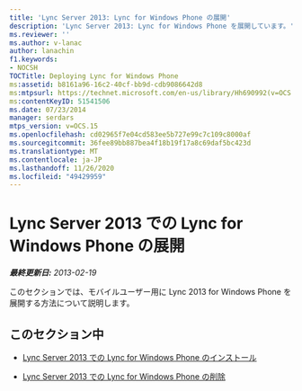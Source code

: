 ```yaml
---
title: 'Lync Server 2013: Lync for Windows Phone の展開'
description: 'Lync Server 2013: Lync for Windows Phone を展開しています。'
ms.reviewer: ''
ms.author: v-lanac
author: lanachin
f1.keywords:
- NOCSH
TOCTitle: Deploying Lync for Windows Phone
ms:assetid: b8161a96-16c2-40cf-bb9d-cdb9086642d8
ms:mtpsurl: https://technet.microsoft.com/en-us/library/Hh690992(v=OCS.15)
ms:contentKeyID: 51541506
ms.date: 07/23/2014
manager: serdars
mtps_version: v=OCS.15
ms.openlocfilehash: cd02965f7e04cd583ee5b727e99c7c109c8000af
ms.sourcegitcommit: 36fee89bb887bea4f18b19f17a8c69daf5bc423d
ms.translationtype: MT
ms.contentlocale: ja-JP
ms.lasthandoff: 11/26/2020
ms.locfileid: "49429959"
---
```

# <a name="deploying-lync-for-windows-phone-in-lync-server-2013"></a>Lync Server 2013 での Lync for Windows Phone の展開

<div data-xmlns="http://www.w3.org/1999/xhtml">

<div class="topic" data-xmlns="http://www.w3.org/1999/xhtml" data-msxsl="urn:schemas-microsoft-com:xslt" data-cs="https://msdn.microsoft.com/">

<div data-asp="https://msdn2.microsoft.com/asp">



</div>

<div id="mainSection">

<div id="mainBody">

<span> </span>

_**最終更新日:** 2013-02-19_

このセクションでは、モバイルユーザー用に Lync 2013 for Windows Phone を展開する方法について説明します。

<div>

## <a name="in-this-section"></a>このセクション中

  - [Lync Server 2013 での Lync for Windows Phone のインストール](lync-server-2013-installing-lync-for-windows-phone.md)

  - [Lync Server 2013 での Lync for Windows Phone の削除](lync-server-2013-removing-lync-for-windows-phone.md)

</div>

</div>

<span> </span>

</div>

</div>

</div>

